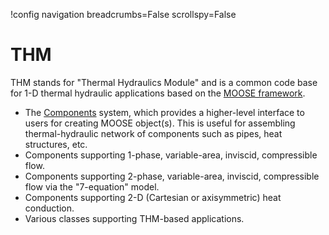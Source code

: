!config navigation breadcrumbs=False scrollspy=False

# THM

THM stands for "Thermal Hydraulics Module" and is a common code base for 1-D thermal
hydraulic applications based on the [MOOSE framework](https://mooseframework.inl.gov/).

- The [Components](syntax/Components/index.md) system, which provides a
  higher-level interface to users for creating MOOSE object(s). This is useful
  for assembling thermal-hydraulic network of components such as pipes, heat
  structures, etc.
- Components supporting 1-phase, variable-area, inviscid, compressible flow.
- Components supporting 2-phase, variable-area, inviscid, compressible flow via
  the "7-equation" model.
- Components supporting 2-D (Cartesian or axisymmetric) heat conduction.
- Various classes supporting THM-based applications.
